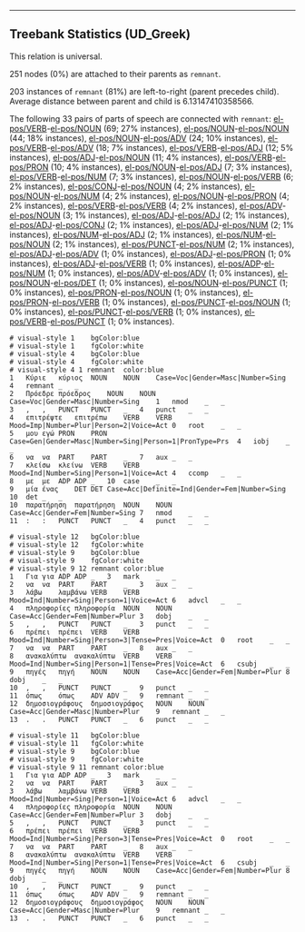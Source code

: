 

--------------------------------------------------------------------------------

## Treebank Statistics (UD_Greek)

This relation is universal.

251 nodes (0%) are attached to their parents as `remnant`.

203 instances of `remnant` (81%) are left-to-right (parent precedes child).
Average distance between parent and child is 6.13147410358566.

The following 33 pairs of parts of speech are connected with `remnant`: [el-pos/VERB]()-[el-pos/NOUN]() (69; 27% instances), [el-pos/NOUN]()-[el-pos/NOUN]() (44; 18% instances), [el-pos/NOUN]()-[el-pos/ADV]() (24; 10% instances), [el-pos/VERB]()-[el-pos/ADV]() (18; 7% instances), [el-pos/VERB]()-[el-pos/ADJ]() (12; 5% instances), [el-pos/ADJ]()-[el-pos/NOUN]() (11; 4% instances), [el-pos/VERB]()-[el-pos/PRON]() (10; 4% instances), [el-pos/NOUN]()-[el-pos/ADJ]() (7; 3% instances), [el-pos/VERB]()-[el-pos/NUM]() (7; 3% instances), [el-pos/NOUN]()-[el-pos/VERB]() (6; 2% instances), [el-pos/CONJ]()-[el-pos/NOUN]() (4; 2% instances), [el-pos/NOUN]()-[el-pos/NUM]() (4; 2% instances), [el-pos/NOUN]()-[el-pos/PRON]() (4; 2% instances), [el-pos/VERB]()-[el-pos/VERB]() (4; 2% instances), [el-pos/ADV]()-[el-pos/NOUN]() (3; 1% instances), [el-pos/ADJ]()-[el-pos/ADJ]() (2; 1% instances), [el-pos/ADJ]()-[el-pos/CONJ]() (2; 1% instances), [el-pos/ADJ]()-[el-pos/NUM]() (2; 1% instances), [el-pos/NUM]()-[el-pos/ADJ]() (2; 1% instances), [el-pos/NUM]()-[el-pos/NOUN]() (2; 1% instances), [el-pos/PUNCT]()-[el-pos/NUM]() (2; 1% instances), [el-pos/ADJ]()-[el-pos/ADV]() (1; 0% instances), [el-pos/ADJ]()-[el-pos/PRON]() (1; 0% instances), [el-pos/ADJ]()-[el-pos/VERB]() (1; 0% instances), [el-pos/ADP]()-[el-pos/NUM]() (1; 0% instances), [el-pos/ADV]()-[el-pos/ADV]() (1; 0% instances), [el-pos/NOUN]()-[el-pos/DET]() (1; 0% instances), [el-pos/NOUN]()-[el-pos/PUNCT]() (1; 0% instances), [el-pos/PRON]()-[el-pos/NOUN]() (1; 0% instances), [el-pos/PRON]()-[el-pos/VERB]() (1; 0% instances), [el-pos/PUNCT]()-[el-pos/NOUN]() (1; 0% instances), [el-pos/PUNCT]()-[el-pos/VERB]() (1; 0% instances), [el-pos/VERB]()-[el-pos/PUNCT]() (1; 0% instances).


~~~ conllu
# visual-style 1	bgColor:blue
# visual-style 1	fgColor:white
# visual-style 4	bgColor:blue
# visual-style 4	fgColor:white
# visual-style 4 1 remnant	color:blue
1	Κύριε	κύριος	NOUN	NOUN	Case=Voc|Gender=Masc|Number=Sing	4	remnant	_	_
2	Πρόεδρε	πρόεδρος	NOUN	NOUN	Case=Voc|Gender=Masc|Number=Sing	1	nmod	_	_
3	,	,	PUNCT	PUNCT	_	4	punct	_	_
4	επιτρέψτε	επιτρέπω	VERB	VERB	Mood=Imp|Number=Plur|Person=2|Voice=Act	0	root	_	_
5	μου	εγώ	PRON	PRON	Case=Gen|Gender=Masc|Number=Sing|Person=1|PronType=Prs	4	iobj	_	_
6	να	να	PART	PART	_	7	aux	_	_
7	κλείσω	κλείνω	VERB	VERB	Mood=Ind|Number=Sing|Person=1|Voice=Act	4	ccomp	_	_
8	με	με	ADP	ADP	_	10	case	_	_
9	μία	ένας	DET	DET	Case=Acc|Definite=Ind|Gender=Fem|Number=Sing	10	det	_	_
10	παρατήρηση	παρατήρηση	NOUN	NOUN	Case=Acc|Gender=Fem|Number=Sing	7	nmod	_	_
11	:	:	PUNCT	PUNCT	_	4	punct	_	_

~~~


~~~ conllu
# visual-style 12	bgColor:blue
# visual-style 12	fgColor:white
# visual-style 9	bgColor:blue
# visual-style 9	fgColor:white
# visual-style 9 12 remnant	color:blue
1	Για	για	ADP	ADP	_	3	mark	_	_
2	να	να	PART	PART	_	3	aux	_	_
3	λάβω	λαμβάνω	VERB	VERB	Mood=Ind|Number=Sing|Person=1|Voice=Act	6	advcl	_	_
4	πληροφορίες	πληροφορία	NOUN	NOUN	Case=Acc|Gender=Fem|Number=Plur	3	dobj	_	_
5	,	,	PUNCT	PUNCT	_	3	punct	_	_
6	πρέπει	πρέπει	VERB	VERB	Mood=Ind|Number=Sing|Person=3|Tense=Pres|Voice=Act	0	root	_	_
7	να	να	PART	PART	_	8	aux	_	_
8	ανακαλύπτω	ανακαλύπτω	VERB	VERB	Mood=Ind|Number=Sing|Person=1|Tense=Pres|Voice=Act	6	csubj	_	_
9	πηγές	πηγή	NOUN	NOUN	Case=Acc|Gender=Fem|Number=Plur	8	dobj	_	_
10	,	,	PUNCT	PUNCT	_	9	punct	_	_
11	όπως	όπως	ADV	ADV	_	9	remnant	_	_
12	δημοσιογράφους	δημοσιογράφος	NOUN	NOUN	Case=Acc|Gender=Masc|Number=Plur	9	remnant	_	_
13	.	.	PUNCT	PUNCT	_	6	punct	_	_

~~~


~~~ conllu
# visual-style 11	bgColor:blue
# visual-style 11	fgColor:white
# visual-style 9	bgColor:blue
# visual-style 9	fgColor:white
# visual-style 9 11 remnant	color:blue
1	Για	για	ADP	ADP	_	3	mark	_	_
2	να	να	PART	PART	_	3	aux	_	_
3	λάβω	λαμβάνω	VERB	VERB	Mood=Ind|Number=Sing|Person=1|Voice=Act	6	advcl	_	_
4	πληροφορίες	πληροφορία	NOUN	NOUN	Case=Acc|Gender=Fem|Number=Plur	3	dobj	_	_
5	,	,	PUNCT	PUNCT	_	3	punct	_	_
6	πρέπει	πρέπει	VERB	VERB	Mood=Ind|Number=Sing|Person=3|Tense=Pres|Voice=Act	0	root	_	_
7	να	να	PART	PART	_	8	aux	_	_
8	ανακαλύπτω	ανακαλύπτω	VERB	VERB	Mood=Ind|Number=Sing|Person=1|Tense=Pres|Voice=Act	6	csubj	_	_
9	πηγές	πηγή	NOUN	NOUN	Case=Acc|Gender=Fem|Number=Plur	8	dobj	_	_
10	,	,	PUNCT	PUNCT	_	9	punct	_	_
11	όπως	όπως	ADV	ADV	_	9	remnant	_	_
12	δημοσιογράφους	δημοσιογράφος	NOUN	NOUN	Case=Acc|Gender=Masc|Number=Plur	9	remnant	_	_
13	.	.	PUNCT	PUNCT	_	6	punct	_	_

~~~


